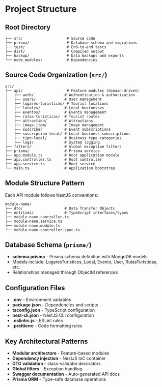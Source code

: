 # Project Structure

## Root Directory
```
├── src/                    # Source code
├── prisma/                 # Database schema and migrations
├── test/                   # End-to-end tests
├── dist/                   # Compiled output
├── backup/                 # Data backups and exports
└── node_modules/           # Dependencies
```

## Source Code Organization (`src/`)
```
src/
├── api/                    # Feature modules (domain-driven)
│   ├── auth/              # Authentication & authorization
│   ├── users/             # User management
│   ├── lugares-turisticos/ # Tourist locations
│   ├── locales/           # Local businesses
│   ├── eventos/           # Events management
│   ├── rutas-turisticas/  # Tourist routes
│   ├── attraction/        # Attractions
│   ├── image-item/        # Image management
│   ├── suscribe/          # Event subscriptions
│   ├── suscripcion-local/ # Local business subscriptions
│   ├── tipo-local/        # Business type categories
│   └── logs/              # System logging
├── filters/               # Global exception filters
├── prisma/                # Prisma service
├── app.module.ts          # Root application module
├── app.controller.ts      # Root controller
├── app.service.ts         # Root service
└── main.ts                # Application bootstrap
```

## Module Structure Pattern
Each API module follows NestJS conventions:
```
module-name/
├── dto/                   # Data Transfer Objects
├── entities/              # TypeScript interfaces/types
├── module-name.controller.ts
├── module-name.service.ts
├── module-name.module.ts
└── module-name.controller.spec.ts
```

## Database Schema (`prisma/`)
- **schema.prisma** - Prisma schema definition with MongoDB models
- Models include: LugaresTuristicos, Local, Evento, User, RutasTuristicas, etc.
- Relationships managed through ObjectId references

## Configuration Files
- **.env** - Environment variables
- **package.json** - Dependencies and scripts
- **tsconfig.json** - TypeScript configuration
- **nest-cli.json** - NestJS CLI configuration
- **.eslintrc.js** - ESLint rules
- **.prettierrc** - Code formatting rules

## Key Architectural Patterns
- **Modular architecture** - Feature-based modules
- **Dependency injection** - NestJS IoC container
- **DTO validation** - class-validator decorators
- **Global filters** - Exception handling
- **Swagger documentation** - Auto-generated API docs
- **Prisma ORM** - Type-safe database operations